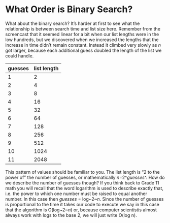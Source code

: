 # What Order is Binary Search?

What about the binary search? It’s harder at first to see what the
relationship is between search time and list size here. Remember from
the screencast that it seemed linear for a bit when our list lengths
were in the low hundreds, but we discovered when we increased the
lengths that the increase in time didn’t remain constant. Instead it
climbed very slowly as _n_ got larger, because each additional guess
doubled the length of the list we could handle.

guesses  | list length
---------|-------------
1        | 2
2        | 4
3        | 8
4        | 16
5        | 32
6        | 64
7        | 128
8        | 256
9        | 512
10       | 1024
11       | 2048


This pattern of values should be familiar to you. The list length is “2
to the power of” the number of guesses, or mathematically
*n*=2^*guesses*^. How do we describe the number of guesses though? If
you think back to Grade 11 math you will recall that the word logarithm
is used to describe exactly that, i.e. the power to which one number
must be raised to equal another number. In this case then _guesses_ =
log~2~*n*. Since the number of guesses is proportional to the time it
takes our code to execute we say in this case that the algorithm is
O(log~2~*n*) or, because computer scientistis almost always work with
logs to the base 2, we will just write O(log n).
